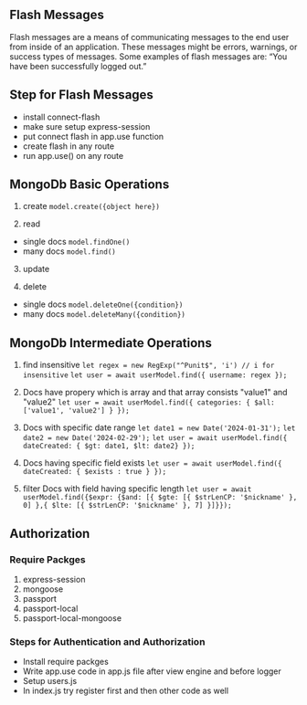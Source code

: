 ## Flash Messages

Flash messages are a means of communicating messages to the end user from inside of an application. These messages might be errors, warnings, or success types of messages. Some examples of flash messages are: “You have been successfully logged out.”

## Step for Flash Messages

- install connect-flash
- make sure setup express-session
- put connect flash in app.use function
- create flash in any route
- run app.use() on any route

## MongoDb Basic Operations

1. create
   `model.create({object here})`

2. read

- single docs
  `model.findOne()`
- many docs
  `model.find()`

3. update

4. delete

- single docs
  `model.deleteOne({condition})`
- many docs
  `model.deleteMany({condition})`

## MongoDb Intermediate Operations

1. find insensitive
   `let regex = new RegExp("^Punit$", 'i') // i for insensitive`
   `let user = await userModel.find({ username: regex });`

2. Docs have propery which is array and that array consists "value1" and "value2"
   `let user = await userModel.find({ categories: { $all: ['value1', 'value2'] } });`

3. Docs with specific date range
   `let date1 = new Date('2024-01-31');`
   `let date2 = new Date('2024-02-29');`
   `let user = await userModel.find({ dateCreated: { $gt: date1, $lt: date2} });`

4. Docs having specific field exists
   `let user = await userModel.find({ dateCreated: { $exists : true } });`

5. filter Docs with field having specific length
   `let user = await userModel.find({$expr: {$and: [{ $gte: [{ $strLenCP: '$nickname' }, 0] },{ $lte: [{ $strLenCP: '$nickname' }, 7] }]}});`

## Authorization

### Require Packges

1. express-session
2. mongoose
3. passport
4. passport-local
5. passport-local-mongoose

### Steps for Authentication and Authorization
- Install require packges
- Write app.use code in app.js file after view engine and before logger
- Setup users.js
- In index.js try register first and then other code as well 
